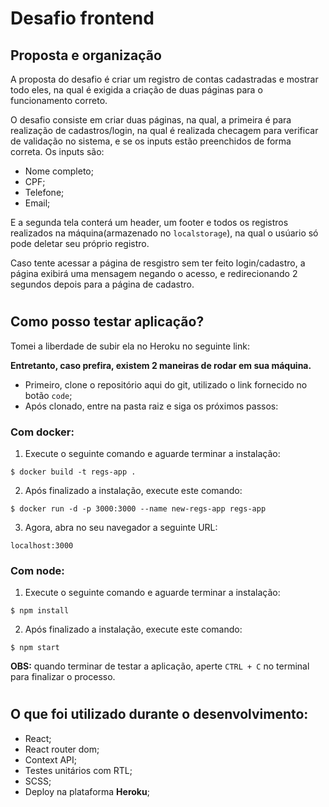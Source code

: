 # Desafio frontend

## Proposta e organização
A proposta do desafio é criar um registro de contas cadastradas e mostrar todo eles, na qual é exigida a criação de duas páginas para o funcionamento correto.

O desafio consiste em criar duas páginas, na qual, a primeira é para realização de cadastros/login, na qual é realizada checagem para verificar de validação no sistema, e se os inputs estão preenchidos de forma correta. Os inputs são:
- Nome completo;
- CPF;
- Telefone;
- Email;

E a segunda tela conterá um header, um footer e todos os registros realizados na máquina(armazenado no `localstorage`), na qual o usúario só pode deletar seu próprio registro.

Caso tente acessar a página de resgistro sem ter feito login/cadastro, a página exibirá uma mensagem negando o acesso, e redirecionando 2 segundos depois para a página de cadastro.

#

## Como posso testar aplicação?
Tomei a liberdade de subir ela no Heroku no seguinte link:

**Entretanto, caso prefira, existem 2 maneiras de rodar em sua máquina.**
- Primeiro, clone o repositório aqui do git, utilizado o link fornecido no botão `code`;
- Após clonado, entre na pasta raiz e siga os próximos passos:

### **Com docker:**

1. Execute o seguinte comando e aguarde terminar a instalação:
  
```
$ docker build -t regs-app .
```

2. Após finalizado a instalação, execute este comando:
  
```
$ docker run -d -p 3000:3000 --name new-regs-app regs-app
```

3. Agora, abra no seu navegador a seguinte URL:

```
localhost:3000
```

### **Com node:**
1. Execute o seguinte comando e aguarde terminar a instalação:

```
$ npm install
```

2. Após finalizado a instalação, execute este comando:

```
$ npm start
```

**OBS:** quando terminar de testar a aplicação, aperte `CTRL + C` no terminal para finalizar o processo.

#

## O que foi utilizado durante o desenvolvimento:
- React;
- React router dom;
- Context API;
- Testes unitários com RTL;
- SCSS;
- Deploy na plataforma **Heroku**;